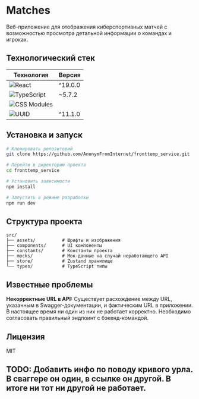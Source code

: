 # Matches

Веб-приложение для отображения киберспортивных матчей с возможностью просмотра детальной информации о командах и игроках.

## Технологический стек

| Технология | Версия
|------------|--------|
| ![React](https://img.shields.io/badge/-React-61DAFB?style=flat&logo=react&logoColor=black) | ^19.0.0
| ![TypeScript](https://img.shields.io/badge/-TypeScript-3178C6?style=flat&logo=typescript&logoColor=white) | ~5.7.2
| ![CSS Modules](https://img.shields.io/badge/-CSS%20Modules-000000?style=flat&logo=css3&logoColor=1572B6)
| ![UUID](https://img.shields.io/badge/-UUID-338ee8?style=flat) | ^11.1.0

## Установка и запуск

```bash
# Клонировать репозиторий
git clone https://github.com/AnonymFromInternet/fronttemp_service.git

# Перейти в директорию проекта
cd fronttemp_service

# Установить зависимости
npm install

# Запустить в режиме разработки
npm run dev
```

## Структура проекта

```
src/
├── assets/          # Шрифты и изображения
├── components/      # UI компоненты
├── constants/       # Константы проекта
├── mocks/           # Мок-данные на случай неработающего API
├── store/           # Zustand хранилище
└── types/           # TypeScript типы
```

## Известные проблемы

**Некорректные URL в API:**
Существует расхождение между URL, указанным в Swagger-документации, и фактическим URL в приложении. В настоящее время ни один из них не работает корректно. Необходимо согласовать правильный эндпоинт с бэкенд-командой.

## Лицензия

MIT

## TODO: Добавить инфо по поводу кривого урла. В сваггере он один, в ссылке он другой. В итоге ни тот ни другой не работает.

